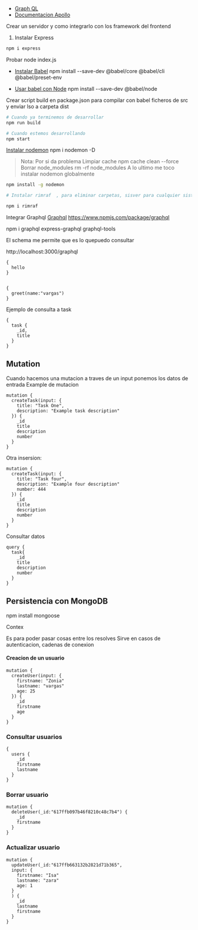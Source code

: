 
- [Graph QL](https://graphql.org/)
- [Documentacion Apollo](https://www.apollographql.com/)

Crear un servidor y como integrarlo con los framework del frontend

1. Instalar Express
```sh
npm i express
```

Probar
node index.js

- [Instalar Babel](https://babeljs.io)
npm install --save-dev @babel/core @babel/cli @babel/preset-env

- [Usar babel con Node](https://www.npmjs.com/package/@babel/node)
npm install --save-dev @babel/node

Crear script build en package.json para compilar con babel ficheros de src y enviar lso a carpeta dist

```bash
# Cuando ya terminemos de desarrollar
npm run build

# Cuando estemos desarrollando
npm start
```

[Instalar nodemon](https://www.npmjs.com/package/nodemon)
npm i nodemon -D


> Nota: Por si da problema
> Limpiar cache
> npm cache clean --force
> Borrar node_modules
> rm -rf node_modules
> A lo ultimo me toco instalar nodemon globalmente

```bash
npm install -g nodemon

# Instalar rimraf  , para eliminar carpetas, sisver para cualquier sistema operativo

npm i rimraf
```

Integrar Graphql
[Graphql](https://graphql.org/)
https://www.npmjs.com/package/graphql

npm i graphql express-graphql graphql-tools


El schema me permite que es lo quepuedo consultar


http://localhost:3000/graphql
```
{
  hello
}


{
  greet(name:"vargas")
}
```


Ejemplo de consulta a task
```
{
  task {
    _id,
    title
  }
}
```

## Mutation

Cuando hacemos una mutacion a traves de un input ponemos los datos de entrada
Example de mutacion
```
mutation {
  createTask(input: {
    title: "Task One",
    description: "Example task description"
  }) {
    _id
    title
    description
    number
  }
}
```

Otra insersion: 
```
mutation {
  createTask(input: {
    title: "Task four",
    description: "Example four description"
    number: 444
  }) {
    _id
    title
    description
    number
  }
}
```

Consultar datos
```
query {
  task{
    _id
    title
    description
    number
  }
}
```

## Persistencia con MongoDB
npm install mongoose



Contex

Es para poder pasar cosas entre los resolves
Sirve en casos de autenticacion, cadenas de conexion

#### Creacion de un usuario
```
mutation {
  createUser(input: {
    firstname: "Zonia"
    lastname: "vargas"
    age: 25
  }) {
  	_id
    firstname
    age  
  }
}
```

### Consultar usuarios
```
{
  users {
    _id
    firstname
    lastname
  }
}
```

### Borrar usuario

```
mutation {
  deleteUser(_id:"617ffb097b46f8210c48c7b4") {
    _id
    firstname
  }
}
```

### Actualizar usuario

```
mutation {
  updateUser(_id:"617ffb663132b2821d71b365",
  input: {
    firstname: "Isa"
    lastname: "zara"
    age: 1
  }
  ) {
    _id
    lastname
    firstname
  }
}
```